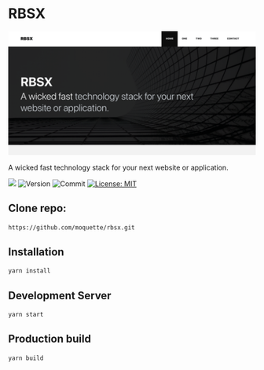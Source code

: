 # RBSX

<a href="https://moquette.github.io/react-tailwindcss/" rel="React Tailwindcss">![Foo](./images/cover.png)</a>

A wicked fast technology stack for your next website or application.

<a href="https://rbsx.moquette.us" alt="Demo Page">![](https://img.shields.io/static/v1?label=Demo&message=https://rbsx.moquette.us&style=flat-square&color=blue)</a>
![Version](https://img.shields.io/github/package-json/v/moquette/rbsx?style=flat-square&color=blue) ![Commit](https://img.shields.io/github/last-commit/moquette/rbsx?style=flat-square&color=blue)
[![License: MIT](https://img.shields.io/badge/License-MIT-green.svg?style=flat-square)](LICENSE)

## Clone repo:

```bash
https://github.com/moquette/rbsx.git
```

## Installation

```bash
yarn install
```

## Development Server

```bash
yarn start
```

## Production build

```bash
yarn build
```
